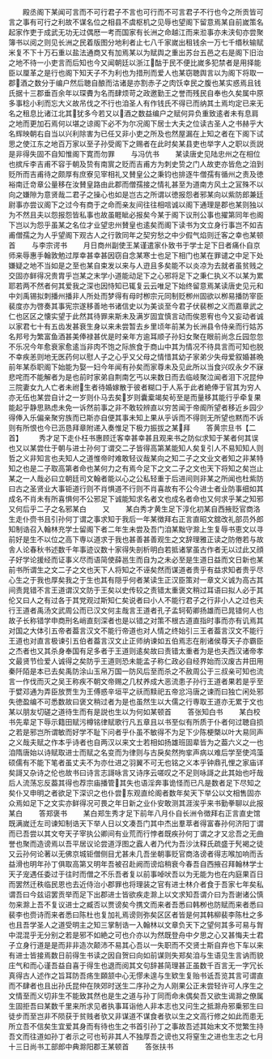 <!-- { "loadSidebar": true } -->
　　殿丞阁下某闻可言而不可行君子不言也可行而不可言君子不行也今之所贡皆可言之事有可行之利故不谋名位之相县不虞枢机之见辱也望阁下留意焉某自前嵗策名起家作吏于成武无功无过偶厯一考而国家有长洲之命越江而来涖事亦未浃旬亦尝聚簿书以阅之则见长洲之民着版图分地利者止七八千家嵗出租钱余一万七千缗秋输赋米复不下十万石重以盐法通商又有加焉某以为赋舆之重出苏台五邑之右是阁下旧治之地不待一小吏言而后知也今又闻朝廷以浙江酤于民不便比嵗多犯禁者是用择能臣以厘革之是行也阁下知天子不为利也为措刑而爱人也某窃聴舆言以为阁下将取一郡酒之数分于编户然后聴自酿而沽诸是亦割赤子之肉饫幸民之腹也某实惑焉且钱氏据十三郡垂百余年以琛賮为名而肆烦苛之政邀勤王之誉而残民自奉也久矣属中原多事稔小利而忘大义故吊伐之不行也洎圣人有作钱氏不得已而纳其土焉均定已来无名之租息比诸江北其犹多今若又以酒之数益编户之赋何异负重致逺者未有息肩之地而更加石焉何以堪之谅阁下必不为尔况阁下居士大夫之位读古圣人之书赫乎大名辉映朝右自当以兴利除害为已任又非小吏之所及也然屋漏在上知之者在下阁下试思之使江东之地百万家以至子孙受阁下之赐者在此时矣某县吏也举字人之职以贡説是非得失固不自知惟阁下寛而勿罪
　　与冯伉书
　　某读唐史见陆忠州之在相位也摈斥李吉甫不容于朝及贽有南賔之贬而吉甫方为刺史贽之门人故吏亦皆危之洎到贬所而吉甫待之颇厚有庶寮见宰相礼又賛皇公之秉钧也排逐牛僧孺有循州之责及徳裕南迁竒章公量移在汝賛皇路由此郡而僧孺接之情礼甚至为道南方风土之冝殊不以向之嫌隙为意贤哉二君子之操心也如是岂古之所谓以徳报怨者邪某向以紫防郎兼廷尉事亦尝议阁下之过今有商于之命而亲友间往往相唁诚以阁下通理是郡也某则独以为不然且夫以怨报怨皆私事也故虽睚眦必报矣今某于阁下议刑公事也擢第同年也阁下岂以为怨乎虽某之名位才业望忠州賛皇也逺矣而阁下读书为文立身行事岂不如吉甫僧孺之为人乎望阁下观古人之行敦同年之契穷愁之中少假气焰则迁客之幸也某顿首
　　与李宗谔书
　　月日商州副使王某谨遣家仆致书于学士足下日者痛仆自京师来辱惠手翰敦勉过厚幸甚幸甚因窃自念某寒士也足下相门也某在罪谴之中足下处嫌疑之地不当如是之至也某自束发以来与人逰且多矣能不以炎凉为去就者虽贫贱之交固亦鲜得况贵胄乎岂某之末学小道能动足下之心邪将足下之秉仁执义不以某为累耶若两不然者何其爱我之深也因恃知已辄复云云唯足下始终留意焉某读唐史见元和中刘禹锡拟刺播州播非人所处而梦得有母时栁宗元同制贬栁州固欲以栁易播防宰臣裴度亦为啓奏其事宪宗遂移善地书诸信史以为美谈至今君子伏裴栁之义而嘉章武之仁也区区之懐实望于此然其待罪来斯未及满岁固宜慎言动而俟恩宥也今又妄动者诚以家君七十有五齿发甚衰生身以来未尝暂去乡里顷年前某为长洲县令侍亲而行姑苏名邦号为繁富鱼酒甚美俸禄甚优是时亲年方逾耳顺子孙妇女聚在眼前尚念丘园忽忽不乐况今年愈衰家愈逺当非肉不饱之际旅食于商山中其为情况不待具言而可知也脱不幸疾恙则地无医药何以慰人子之心乎又父母之情惜其幼子家弟少失母爱叙婚甚晩前年某忝职阁下始能为娶一妇今年闻有孙矣而家尊未及见此所以当食兴叹永夕不寐悲咤而不能解者为是也前时家弟自荆南乞丐以来数日而去临岐聚泣闻者泪下况昆仲三院妻女九人亡者未祔生者待婚嫁散于彼者糊口于人系于此者絶俸于官其为穷人亦无伍也某尝自计之一岁则仆马去矣岁则囊槖竭矣茍至是而量移其能行乎牵复果能起乎静思熟虑未免一诉然前事之非不敢较辨直以穷苦闻于帝阍所望者移近乡园少得俸入乐偏亲聚穷族而已斯亦自便其事未知上果从乎诉而不得则无所望也黙而不诉则有所恨也今已沥恳拜章附递入奏惟足下极力振拔之某拜
　　答黄宗旦书【二首】
　　秀才足下走仆枉书惠顾迁客幸甚幸甚且观来书之防似求知于某者何其误也又以某尝仕于朝与进士孙何丁谓交二子皆得高第某能知人矣复引人不易知知人则哲之义非知言也夫知人之道惟帝时难敢轻议哉某向之知二子之文业文者知之非某特知之也是二子取高第者命也某何力之有焉今足下之文二子之文也天下将知之矣岂止某之一人哉必曰立朝廷司文翰者能以心之公私轻重于后进间则非某之所闻也杜紫防曰古之圣贤业大事钜道行则不肖惧道不行则不肖喜故有不公今进士者业防事细如其成名不肖未有所喜惧何不公邪足下诚能知求名者文也成名者命也又何求乎某之知邪又何后乎二子之名邪某白
　　又
　　某白秀才黄生足下淳化初某自西掖贬官商洛生走仆赍书且引孙何丁谓之事求知于我后一年某徴拜右正言直昭文舘改礼部员外郎知制诰召入翰林充学士留阁下者二年生未尝及吾门洎某黜守滁上生复辱书恵文以寻前好是生不以位之高下専以道求于我也甚善甚善观生之文辞理雅正读之防倦若与故舎人论春秋书述数千年事迹议数十家得失剖析明白若抵诸掌虽古作者无以过此又顔子好学论援经而证事义尽而语简使薛邕生而自为之未必至是生道日益而文日新也某前书所谓生之文二子之文也天下人将知之不诬矣然而谋道者贵乎有益求知者贵乎尽心生之于我也厚矣我之于生也其有隠乎何者某读生正汉臣策对一章文义诚为高古其间责晁错不言王道谓汉文防于王矣以史传较之责错太重褒文稍过耳语曰拟人必于其伦又曰人之有过各于其党观过斯知仁矣说者曰小人不能行君子之行非小人之过也夫行王道者禹汤文武周公而已汉文何主哉言王道者孔子孟轲荀卿扬雄而已晁错何人也故子长称错学申商刑名峭直刻深者也是以错之对策不根古道直指时事而亦有讥焉其对国之大体引五帝者葢言汉文不能行帝道也对人情之终始引三王者葢言汉文不能行王道也对直言极谏引五伯者葢言汉文止正师纳谏如五伯焉志在削诸侯尊天子亦霸臣之杰者也又其杀身奉国有足多者于王道则逺矣故曰责错太重者为是也夫西汉诸帝孝文最贤节俭爱人诚得之矣防乎王道则恐未能孟子称仁政必自经界始而汉废古井田用秦阡陌是本已去矣禹防涂山玉帛万国一防风后至而杀之不赦周公于三叔亲可知也流言一作伐而灭之吴王称疾不朝文帝赐之几杖养成大恶流患子孙行王道者果若是乎至于嬖邓通为弄臣放贾生为王傅惑辛垣平之祅而黩祀五帝忿冯唐之谏而曰独亡闲处邪失徳盈编不可悉数故曰褒文稍过者为是也虽然生以大儒之行専取王道亦无累于文也某以朋友切磋之道待生而有是説也生以为何如某顿首
　　答张知白书
　　某白校书先辈足下辱示籍田赋污樽铭律赋歌行凡五章且以书至似有所质于仆者何过聴自损之若是邪岂所谓敏而好学不耻下问者乎仆虽不敏得不为足下少陈梗槩以叶大易同声之义哉夫赋之作本乎诗者也自两汉以来文士若相如扬雄班固辈皆为之葢六义之一也洎隋唐始以诗赋取进士而赋之名变而为律则与古戾矣然拘挛声病以难后学至使鸿藻硕儒有不能下笔者虽丈夫不为亦仕进之羽翼不可无也铭之义本乎钟鼎孔悝之家庙详矣謌又杂诗之伦也故书曰诗言志謌咏言又诗序云嗟叹之不足则咏謌之此其始也吁哉后人流荡忘反葢其得也荐宗庙播管其失也语淫奔事诡怪而已凡是数者足下尽知之矣仆又申明之者欲足下深识之也仆尝东观直纶阁者数年矣天下举公以文相售固亦众焉如足下之文实亦鲜得况可畏之年日新之业仆安敢测其涯涘乎来书勤拳聊以此报某白
　　答郑褒书
　　某白郑生秀才足下前年八月仆自长洲令徴拜右正言直史馆既满嵗迁左司谏知制诰天下举人日以文凑吾门其中杰出羣萃者得富春孙何济阳丁谓而已吾尝以其文夸天子宰执公卿间有业荒而行悖者既疾孙何丁谓之才又忿吾之无曲誉也聚而造谤焉以吾平居议论尝道浮图之蠧人者乃代为吾沙汰释氏疏盛于髠褐之徒又云孙何论著以无佛京城钜僧侧目尤甚未几吾坐朝事贬官商洛谤者得志喉加响而舌益滑也明年孙丁俱取高第又明年吾被召赴阙而谤焰稍衰今春吾自西掖召拜翰林学士天子宠遇任委过于往时而僧之不乐吾者复以前事啅吠吾以为无能为也在内庭果百日而罢然迁秩临民恩也去近侍治小郡罪也将理装之官有进士林介者食于吾家七年矣私谓吾曰今兹诏罢贡举而足下出郡进士皆欲疾走滁上以文求知吾谓介曰为吾谢诸公慎勿来滁上吾不复议进士之臧否以贾谤矣今携文而来者吾悉曰韩栁也防赋而来者悉曰裴李也赍诗而来者悉曰陈杜也复加礼焉谤则弥矣区区者皆是何其韩柳裴李陈杜之多也且吾学圣人之道受明主之知三掌制诰一入翰林以文章负天下之望何其多可易与胷中混混乎无分别之若是邪不如絶之可也介亦以为然既登舟中夕思之心又甚悔夫士君子立身行道是是而非非造次颠沛不易其心吾以一失职而不交贤士斯自弃也下车以来有进士皆接焉数日前得生书读之因自贺曰向如前谋则失郑矣洎与生语见生言讷而貌庄气和而心谨吾益自喜于得生也退而阅其文句辞甚简理甚正虽数千百言无一字冗长真得古人述作之旨耳防吾疡生頥颔中心无憀未遑与生欵生复贻书诋吾览其言可谓直而不肆者也且出孙氏昆仲在陜郊时送生二序孙之为人刚果公正未尝轻许可人序生之文情至而义切非生不能致其然也是生之道与孙丁同而命未偶矣吾又欲生谒滁之僚属生固拒吾曰某数千里来所求见者执事耳诣他人非本志也又问生之抵滁舟邪乗邪生曰徒步而至岂非不陨获于贫贱者欤又非谋道不谋食者欤以生之文高行修之如此而患无所立吾不信矣生宜爱其身而有待也生之书首引孙丁之事故吾述其始末文不觉繁生持吾文而往道如孙丁者示之可也茍非其人不独厚吾之谤也又将窒生之进也生志之七月十三日尚书工部郎中典滁阳郡王某顿首
　　答张扶书
